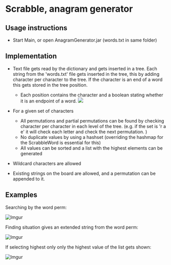 # Scrabble, anagram generator
## Usage instructions
* Start Main, or open AnagramGenerator.jar (words.txt in same folder)

## Implementation

* Text file gets read by the dictionary and gets inserted in a tree. 
Each string from the 'words.txt' file gets inserted in the tree, this by adding character per character to the tree.
If the character is an end of a word this gets stored in the tree position.
  * Each position contains the character and a boolean stating whether it is an endpoint of a word.
    ![](http://courses.teresco.org/cs211_f09/labs/lexicon/trie3.jpg)

  
* For a given set of characters 
  * All permutations and partial permutations can be found by checking character per character in each level of the tree.
  (e.g. if the set is 'r a e' it will check each letter and check the next permutation. )
  * No duplicate values by using a hashset (overriding the hashmap for the ScrabbleWord is essential for this)
  * All values can be sorted and a list with the highest elements can be generated

* Wildcard characters are allowed

* Existing strings on the board are allowed, and a permutation can be appended to it.

## Examples

Searching by the word perm:

![Imgur](http://i.imgur.com/Ow7oZCQ.png)

Finding situation gives an extended string from the word perm:

![Imgur](http://i.imgur.com/z9eNDxP.png)

If selecting highest only only the highest value of the list gets shown:

![Imgur](http://i.imgur.com/jKbFixw.png)
